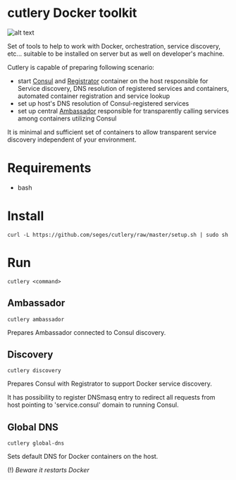 # cutlery Docker toolkit

![alt text](http://seges.github.io/cutlery/images/logo.png "cutlery")

Set of tools to help to work with Docker, orchestration, service discovery, etc... suitable to be installed on server but as well on developer's machine.

Cutlery is capable of preparing following scenario:

* start [Consul](http://www.consul.io) and [Registrator](https://github.com/gliderlabs/registrator) container on the host responsible for Service discovery, DNS resolution of registered services and containers, automated container registration and service lookup
* set up host's DNS resolution of Consul-registered services
* set up central [Ambassador](https://github.com/progrium/ambassadord) responsible for transparently calling services among containers utilizing Consul

It is minimal and sufficient set of containers to allow transparent service discovery independent of your environment.

# Requirements

* bash

# Install

```
curl -L https://github.com/seges/cutlery/raw/master/setup.sh | sudo sh
```

# Run

```
cutlery <command>
```

## Ambassador

```
cutlery ambassador
```

Prepares Ambassador connected to Consul discovery.

## Discovery

```
cutlery discovery
```

Prepares Consul with Registrator to support Docker service discovery. 

It has possibility to register DNSmasq entry to redirect all requests from host pointing to 'service.consul' domain to running Consul.

## Global DNS

```
cutlery global-dns
```

Sets default DNS for Docker containers on the host.

(!) *Beware it restarts Docker*

